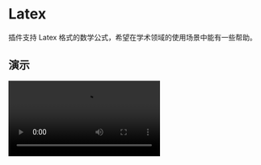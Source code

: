 # Latex

插件支持 Latex 格式的数学公式，希望在学术领域的使用场景中能有一些帮助。

## 演示

<video controls="controls" src="/assets/screencast/latex.mp4" />
